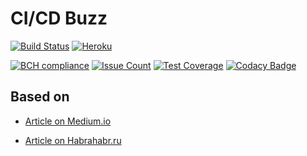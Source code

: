 CI/CD Buzz
==========

[![Build Status](https://travis-ci.org/arhix/cicd-buzz.svg?branch=master)](https://travis-ci.org/arhix/cicd-buzz)
[![Heroku](http://heroku-badge.herokuapp.com/?app=aqueous-atoll-24021&style=flat&svg=1)](https://aqueous-atoll-24021.herokuapp.com/)

[![BCH compliance](https://bettercodehub.com/edge/badge/arhix/cicd-buzz?branch=master)](https://bettercodehub.com/)
[![Issue Count](https://codeclimate.com/github/arhix/cicd-buzz/badges/issue_count.svg)](https://codeclimate.com/github/arhix/cicd-buzz)
[![Test Coverage](https://codeclimate.com/github/arhix/cicd-buzz/badges/coverage.svg)](https://codeclimate.com/github/arhix/cicd-buzz/coverage)
[![Codacy Badge](https://api.codacy.com/project/badge/Grade/4e704a67b9d040169373e963cd720f53)](https://www.codacy.com/app/arhix/cicd-buzz?utm_source=github.com&amp;utm_medium=referral&amp;utm_content=arhix/cicd-buzz&amp;utm_campaign=Badge_Grade)

Based on
--------

* [Article on Medium.io](https://medium.com/bettercode/how-to-build-a-modern-ci-cd-pipeline-5faa01891a5b)

* [Article on Habrahabr.ru](https://habrahabr.ru/company/southbridge/blog/329262/)